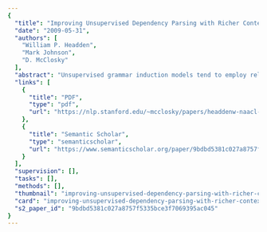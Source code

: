 ```yaml
---
{
  "title": "Improving Unsupervised Dependency Parsing with Richer Contexts and Smoothing",
  "date": "2009-05-31",
  "authors": [
    "William P. Headden",
    "Mark Johnson",
    "D. McClosky"
  ],
  "abstract": "Unsupervised grammar induction models tend to employ relatively simple models of syntax when compared to their supervised counterparts. Traditionally, the unsupervised models have been kept simple due to tractability and data sparsity concerns. In this paper, we introduce basic valence frames and lexical information into an unsupervised dependency grammar inducer and show how this additional information can be leveraged via smoothing. Our model produces state-of-the-art results on the task of unsupervised grammar induction, improving over the best previous work by almost 10 percentage points.",
  "links": [
    {
      "title": "PDF",
      "type": "pdf",
      "url": "https://nlp.stanford.edu/~mcclosky/papers/headdenw-naacl-2009.pdf"
    },
    {
      "title": "Semantic Scholar",
      "type": "semanticscholar",
      "url": "https://www.semanticscholar.org/paper/9bdbd5381c027a8757f5335bce3f7069395ac045"
    }
  ],
  "supervision": [],
  "tasks": [],
  "methods": [],
  "thumbnail": "improving-unsupervised-dependency-parsing-with-richer-contexts-and-smoothing-thumb.jpg",
  "card": "improving-unsupervised-dependency-parsing-with-richer-contexts-and-smoothing-card.jpg",
  "s2_paper_id": "9bdbd5381c027a8757f5335bce3f7069395ac045"
}
---
```


